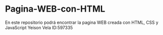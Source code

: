 # Pagina-WEB-con-HTML
En este repositorio podrá encontrar la pagina WEB creada con HTML, CSS y JavaScript Yeison Vela ID:597335

